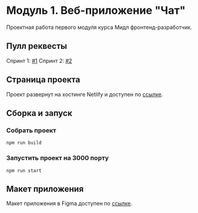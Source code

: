# Модуль 1. Веб-приложение "Чат"
Проектная работа первого модуля курса Мидл фронтенд-разработчик. 

## Пулл реквесты
Спринт 1: [#1](https://github.com/lastmarsch/middle.messenger.praktikum.yandex/pull/1)
Спринт 2: [#2](https://github.com/lastmarsch/middle.messenger.praktikum.yandex/pull/2)

## Страница проекта
Проект развернут на хостинге Netlify и доступен по [ссылке](https://stalwart-pegasus-25dff3.netlify.app/).

  
## Сборка и запуск
### Собрать проект
    npm run build
### Запустить проект на 3000 порту
    npm run start

## Макет приложения
Макет приложения в Figma доступен по [ссылке](https://www.figma.com/file/eHfq7ZtG4fSTdFIG8UYS3x/Messenger?node-id=0:1).
